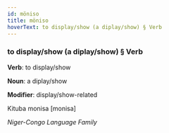 ```yaml
---
id: möniso
title: möniso
hoverText: to display/show (a diplay/show) § Verb
---
```


### to display/show (a diplay/show) § Verb

**Verb**: to display/show

**Noun**: a diplay/show

**Modifier**: display/show-related

Kituba monisa [monisa]

*Niger-Congo Language Family*